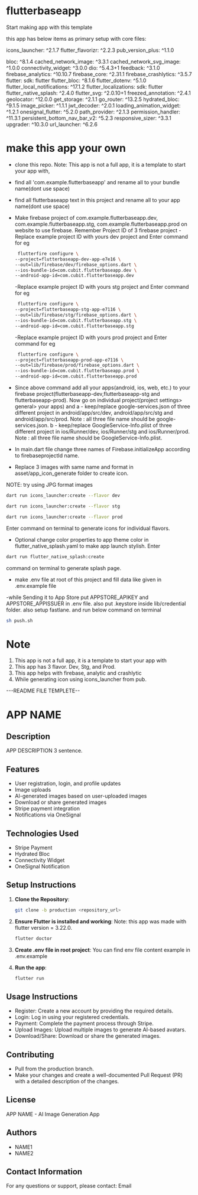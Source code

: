 # flutterbaseapp

Start making app with this template

this app has below items as primary setup with core files:

icons_launcher: ^2.1.7
flutter_flavorizr: ^2.2.3
pub_version_plus: ^1.1.0

bloc: ^8.1.4
cached_network_image: ^3.3.1
cached_network_svg_image: ^1.0.0
connectivity_widget: ^3.0.0
dio: ^5.4.3+1
feedback: ^3.1.0
firebase_analytics: ^10.10.7
firebase_core: ^2.31.1
firebase_crashlytics: ^3.5.7
flutter:
sdk: flutter
flutter_bloc: ^8.1.6
flutter_dotenv: ^5.1.0
flutter_local_notifications: ^17.1.2
flutter_localizations:
sdk: flutter
flutter_native_splash: ^2.4.0
flutter_svg: ^2.0.10+1
freezed_annotation: ^2.4.1
geolocator: ^12.0.0
get_storage: ^2.1.1
go_router: ^13.2.5
hydrated_bloc: ^9.1.5
image_picker: ^1.1.1
jwt_decoder: ^2.0.1
loading_animation_widget: ^1.2.1
onesignal_flutter: ^5.2.0
path_provider: ^2.1.3
permission_handler: ^11.3.1
persistent_bottom_nav_bar_v2: ^5.2.3
responsive_sizer: ^3.3.1
upgrader: ^10.3.0
url_launcher: ^6.2.6

# make this app your own

- clone this repo. Note: This app is not a full app, it is a template to start your app with,
- find all 'com.example.flutterbaseapp' and rename all to your bundle name(dont use space)
- find all flutterbaseapp text in this project and rename all to your app name(dont use space)
- Make firebase project of com.example.flutterbaseapp.dev, com.example.flutterbaseapp.stg, com.example.flutterbaseapp.prod on website to use firebase. Remember Project ID of 3 firebase project
  -Replace example project ID with yours dev project and Enter command for eg

  ```bash
   flutterfire configure \
  --project=flutterbaseapp-dev-app-e7e16 \
  --out=lib/firebase/dev/firebase_options.dart \
  --ios-bundle-id=com.cubit.flutterbaseapp.dev \
  --android-app-id=com.cubit.flutterbaseapp.dev
  ```

  -Replace example project ID with yours stg project and Enter command for eg

  ```bash
   flutterfire configure \
  --project=flutterbaseapp-stg-app-e7116 \
  --out=lib/firebase/stg/firebase_options.dart \
  --ios-bundle-id=com.cubit.flutterbaseapp.stg \
  --android-app-id=com.cubit.flutterbaseapp.stg
  ```

  -Replace example project ID with yours prod project and Enter command for eg

  ```bash
   flutterfire configure \
  --project=flutterbaseapp-prod-app-e7116 \
  --out=lib/firebase/prod/firebase_options.dart \
  --ios-bundle-id=com.cubit.flutterbaseapp.prod \
  --android-app-id=com.cubit.flutterbaseapp.prod
  ```

- Since above command add all your apps(android, ios, web, etc.) to your firebase project(flutterbaseapp-dev,flutterbaseapp-stg and flutterbaseapp-prod). Now go on individual project(project settings> general> your apps) and
  a - keep/replace google-services.json of three different project in android/app/src/dev, android/app/src/stg and android/app/src/prod. Note : all three file name should be google-services.json.
  b - keep/replace GoogleService-Info.plist of three different project in ios/Runner/dev, ios/Runner/stg and ios/Runner/prod. Note : all three file name should be GoogleService-Info.plist.

- In main.dart file change three names of Firebase.initializeApp according to firebaseprojectId name.

- Replace 3 images with same name and format in asset/app_icon_generate folder to create icon.

NOTE: try using JPG format images

```bash
dart run icons_launcher:create --flavor dev
```

```bash
dart run icons_launcher:create --flavor stg
```

```bash
dart run icons_launcher:create --flavor prod
```

Enter command on terminal to generate icons for individual flavors.

- Optional change color properties to app theme color in flutter_native_splash.yaml to make app launch stylish. Enter

```bash
dart run flutter_native_splash:create
```

command on terminal to generate splash page.

- make .env file at root of this project and fill data like given in .env.example file

-while Sending it to App Store put APPSTORE_APIKEY and APPSTORE_APPISSUER in .env file. also put .keystore inside lib/credential folder. also setup fastlane. and run below command on terminal

```bash
sh push.sh
```

# Note

1. This app is not a full app, it is a template to start your app with
2. This app has 3 flavor. Dev, Stg, and Prod.
3. This app helps with firebase, analytic and crashlytic
4. While generating icon using icons_launcher from pub.

---README FILE TEMPLETE--

# APP NAME

## Description

APP DESCRIPTION 3 sentence.

## Features

- User registration, login, and profile updates
- Image uploads
- AI-generated images based on user-uploaded images
- Download or share generated images
- Stripe payment integration
- Notifications via OneSignal

## Technologies Used

- Stripe Payment
- Hydrated Bloc
- Connectivity Widget
- OneSignal Notification

## Setup Instructions

1. **Clone the Repository**:

   ```bash
   git clone -b production <repository_url>

   ```

2. **Ensure Flutter is installed and working**:
   Note: this app was made with flutter version = 3.22.0.

   ```bash
   flutter doctor

   ```

3. **Create .env file in root project**:
   You can find env file content example in .env.example
4. **Run the app**:
   ```bash
   flutter run
   ```

## Usage Instructions

- Register: Create a new account by providing the required details.
- Login: Log in using your registered credentials.
- Payment: Complete the payment process through Stripe.
- Upload Images: Upload multiple images to generate AI-based avatars.
- Download/Share: Download or share the generated images.

## Contributing

- Pull from the production branch.
- Make your changes and create a well-documented Pull Request (PR) with a detailed description of the changes.

## License

APP NAME - AI Image Generation App

## Authors

- NAME1
- NAME2

## Contact Information

For any questions or support, please contact: Email
